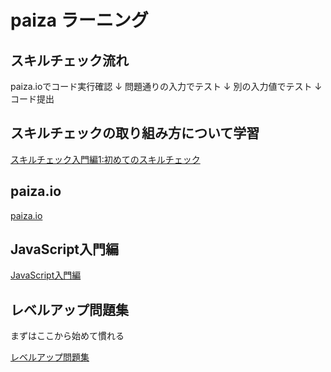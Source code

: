 # paiza ラーニング

## スキルチェック流れ

paiza.ioでコード実行確認
↓
問題通りの入力でテスト
↓
別の入力値でテスト
↓
コード提出

## スキルチェックの取り組み方について学習

[スキルチェック入門編1:初めてのスキルチェック](https://paiza.jp/works/skillcheck/primer/skillcheck1)

## paiza.io

[paiza.io](https://paiza.io/ja)

## JavaScript入門編

[JavaScript入門編](https://paiza.jp/works/js/primer)

## レベルアップ問題集

まずはここから始めて慣れる

[レベルアップ問題集](https://paiza.jp/works/mondai)

